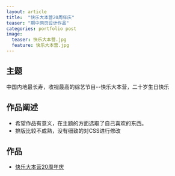 ```yaml
---
layout: article
title:  "快乐大本营20周年庆"
teaser: "期中网页设计作品"
categories: portfolio post
image:
  teaser: 快乐大本营.jpg
  feature: 快乐大本营.jpg
---
```



## 主题
中国内地最长寿，收视最高的综艺节目--快乐大本营，二十岁生日快乐

## 作品阐述

- 希望作品有意义，在主题的方面选取了自己喜欢的东西。
- 排版比较不成熟，没有细致的对CSS进行修改

## 作品

- <a href="https://Yin926.github.io/portfolio/webwork/index.html" target="_blank">快乐大本营20周年庆</a>

